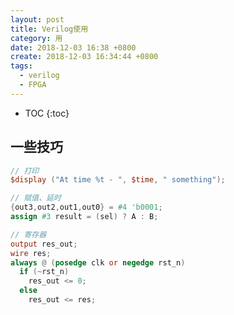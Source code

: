 ```yaml
---
layout: post
title: Verilog使用
category: 用
date: 2018-12-03 16:38 +0800
create: 2018-12-03 16:34:44 +0800
tags:
  - verilog
  - FPGA
---
```


- TOC
{:toc}

## 一些技巧

```verilog
// 打印
$display ("At time %t - ", $time, " something");
```

```verilog
// 赋值、延时
{out3,out2,out1,out0} = #4 'b0001;
assign #3 result = (sel) ? A : B;
```

```verilog
// 寄存器
output res_out;
wire res;
always @ (posedge clk or negedge rst_n)
  if (~rst_n)
    res_out <= 0;
  else
    res_out <= res;
```
